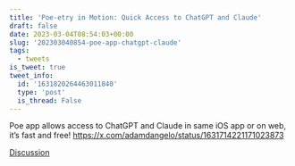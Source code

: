 ```yaml
---
title: 'Poe-etry in Motion: Quick Access to ChatGPT and Claude'
draft: false
date: 2023-03-04T08:54:03+00:00
slug: '202303040854-poe-app-chatgpt-claude'
tags:
  - tweets
is_tweet: true
tweet_info:
  id: '1631820264463011840'
  type: 'post'
  is_thread: False
---
```




Poe app allows access to ChatGPT and Claude in same iOS app or on web, it’s fast and free! <https://x.com/adamdangelo/status/1631714221171023873>

[Discussion](https://x.com/sytelus/status/1631820264463011840)
